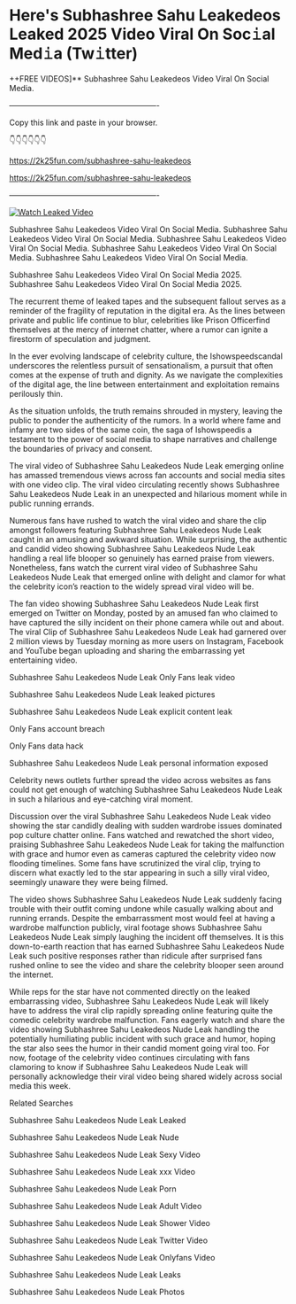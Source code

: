 # Here's Subhashree Sahu Leakedeos Leaked 2025 Video Viral On Soc𝚒al Med𝚒a (Tw𝚒tter)

++FREE VIDEOS]** Subhashree Sahu Leakedeos Video Viral On Social Media.

———————————————————-

Copy this link and paste in your browser.

👇👇👇👇👇👇

https://2k25fun.com/subhashree-sahu-leakedeos

https://2k25fun.com/subhashree-sahu-leakedeos

———————————————————-

[![Watch Leaked Video](https://miro.medium.com/v2/resize:fit:828/format:webp/1*cilzJN44JGOrTw9NJCrNHA.gif "Watch Leaked Video")](https://2k25fun.com/subhashree-sahu-leakedeos)

Subhashree Sahu Leakedeos Video Viral On Social Media. Subhashree Sahu Leakedeos Video Viral On Social Media. Subhashree Sahu Leakedeos Video Viral On Social Media. Subhashree Sahu Leakedeos Video Viral On Social Media. Subhashree Sahu Leakedeos Video Viral On Social Media.

Subhashree Sahu Leakedeos Video Viral On Social Media 2025. Subhashree Sahu Leakedeos Video Viral On Social Media 2025.

The recurrent theme of leaked tapes and the subsequent fallout serves as a reminder of the fragility of reputation in the digital era. As the lines between private and public life continue to blur, celebrities like Prison Officerfind themselves at the mercy of internet chatter, where a rumor can ignite a firestorm of speculation and judgment.

In the ever evolving landscape of celebrity culture, the Ishowspeedscandal underscores the relentless pursuit of sensationalism, a pursuit that often comes at the expense of truth and dignity. As we navigate the complexities of the digital age, the line between entertainment and exploitation remains perilously thin.

As the situation unfolds, the truth remains shrouded in mystery, leaving the public to ponder the authenticity of the rumors. In a world where fame and infamy are two sides of the same coin, the saga of Ishowspeedis a testament to the power of social media to shape narratives and challenge the boundaries of privacy and consent.

The viral video of Subhashree Sahu Leakedeos Nude Leak emerging online has amassed tremendous views across fan accounts and social media sites with one video clip. The viral video circulating recently shows Subhashree Sahu Leakedeos Nude Leak in an unexpected and hilarious moment while in public running errands.

Numerous fans have rushed to watch the viral video and share the clip amongst followers featuring Subhashree Sahu Leakedeos Nude Leak caught in an amusing and awkward situation. While surprising, the authentic and candid video showing Subhashree Sahu Leakedeos Nude Leak handling a real life blooper so genuinely has earned praise from viewers. Nonetheless, fans watch the current viral video of Subhashree Sahu Leakedeos Nude Leak that emerged online with delight and clamor for what the celebrity icon’s reaction to the widely spread viral video will be.

The fan video showing Subhashree Sahu Leakedeos Nude Leak first emerged on Twitter on Monday, posted by an amused fan who claimed to have captured the silly incident on their phone camera while out and about. The viral Clip of Subhashree Sahu Leakedeos Nude Leak had garnered over 2 million views by Tuesday morning as more users on Instagram, Facebook and YouTube began uploading and sharing the embarrassing yet entertaining video.

Subhashree Sahu Leakedeos Nude Leak Only Fans leak video

Subhashree Sahu Leakedeos Nude Leak leaked pictures

Subhashree Sahu Leakedeos Nude Leak explicit content leak

Only Fans account breach

Only Fans data hack

Subhashree Sahu Leakedeos Nude Leak personal information exposed

Celebrity news outlets further spread the video across websites as fans could not get enough of watching Subhashree Sahu Leakedeos Nude Leak in such a hilarious and eye-catching viral moment.

Discussion over the viral Subhashree Sahu Leakedeos Nude Leak video showing the star candidly dealing with sudden wardrobe issues dominated pop culture chatter online. Fans watched and rewatched the short video, praising Subhashree Sahu Leakedeos Nude Leak for taking the malfunction with grace and humor even as cameras captured the celebrity video now flooding timelines. Some fans have scrutinized the viral clip, trying to discern what exactly led to the star appearing in such a silly viral video, seemingly unaware they were being filmed.

The video shows Subhashree Sahu Leakedeos Nude Leak suddenly facing trouble with their outfit coming undone while casually walking about and running errands. Despite the embarrassment most would feel at having a wardrobe malfunction publicly, viral footage shows Subhashree Sahu Leakedeos Nude Leak simply laughing the incident off themselves. It is this down-to-earth reaction that has earned Subhashree Sahu Leakedeos Nude Leak such positive responses rather than ridicule after surprised fans rushed online to see the video and share the celebrity blooper seen around the internet.

While reps for the star have not commented directly on the leaked embarrassing video, Subhashree Sahu Leakedeos Nude Leak will likely have to address the viral clip rapidly spreading online featuring quite the comedic celebrity wardrobe malfunction. Fans eagerly watch and share the video showing Subhashree Sahu Leakedeos Nude Leak handling the potentially humiliating public incident with such grace and humor, hoping the star also sees the humor in their candid moment going viral too. For now, footage of the celebrity video continues circulating with fans clamoring to know if Subhashree Sahu Leakedeos Nude Leak will personally acknowledge their viral video being shared widely across social media this week.

Related Searches

Subhashree Sahu Leakedeos Nude Leak Leaked

Subhashree Sahu Leakedeos Nude Leak Nude

Subhashree Sahu Leakedeos Nude Leak Sexy Video

Subhashree Sahu Leakedeos Nude Leak xxx Video

Subhashree Sahu Leakedeos Nude Leak Porn

Subhashree Sahu Leakedeos Nude Leak Adult Video

Subhashree Sahu Leakedeos Nude Leak Shower Video

Subhashree Sahu Leakedeos Nude Leak Twitter Video

Subhashree Sahu Leakedeos Nude Leak Onlyfans Video

Subhashree Sahu Leakedeos Nude Leak Leaks

Subhashree Sahu Leakedeos Nude Leak Photos